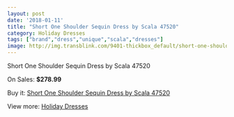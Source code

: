 ```yaml
---
layout: post
date: '2018-01-11'
title: "Short One Shoulder Sequin Dress by Scala 47520"
category: Holiday Dresses
tags: ["brand","dress","unique","scala","dresses"]
image: http://img.transblink.com/9401-thickbox_default/short-one-shoulder-sequin-dress-by-scala-47520.jpg
---
```

Short One Shoulder Sequin Dress by Scala 47520

On Sales: **$278.99**
<a href="https://www.transblink.com/en/holiday-dresses/3073-short-one-shoulder-sequin-dress-by-scala-47520.html"><amp-img layout="responsive" width="600" height="600" src="//img.transblink.com/9401-thickbox_default/short-one-shoulder-sequin-dress-by-scala-47520.jpg" alt="Short One Shoulder Sequin Dress by Scala 47520 0" /></a>
<a href="https://www.transblink.com/en/holiday-dresses/3073-short-one-shoulder-sequin-dress-by-scala-47520.html"><amp-img layout="responsive" width="600" height="600" src="//img.transblink.com/9404-thickbox_default/short-one-shoulder-sequin-dress-by-scala-47520.jpg" alt="Short One Shoulder Sequin Dress by Scala 47520 1" /></a>
<a href="https://www.transblink.com/en/holiday-dresses/3073-short-one-shoulder-sequin-dress-by-scala-47520.html"><amp-img layout="responsive" width="600" height="600" src="//img.transblink.com/9403-thickbox_default/short-one-shoulder-sequin-dress-by-scala-47520.jpg" alt="Short One Shoulder Sequin Dress by Scala 47520 2" /></a>
<a href="https://www.transblink.com/en/holiday-dresses/3073-short-one-shoulder-sequin-dress-by-scala-47520.html"><amp-img layout="responsive" width="600" height="600" src="//img.transblink.com/9402-thickbox_default/short-one-shoulder-sequin-dress-by-scala-47520.jpg" alt="Short One Shoulder Sequin Dress by Scala 47520 3" /></a>

Buy it: [Short One Shoulder Sequin Dress by Scala 47520](https://www.transblink.com/en/holiday-dresses/3073-short-one-shoulder-sequin-dress-by-scala-47520.html "Short One Shoulder Sequin Dress by Scala 47520")

View more: [Holiday Dresses](https://www.transblink.com/en/8-holiday-dresses "Holiday Dresses")